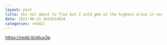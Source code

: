 ```yaml
--- 
layout: post 
title: Shi not about to flex but I sold gme at the highest price it ever has been 
date: 2021-06-23 1624514814 
categories: reddit 
--- 
```

https://redd.it/o6ux3p